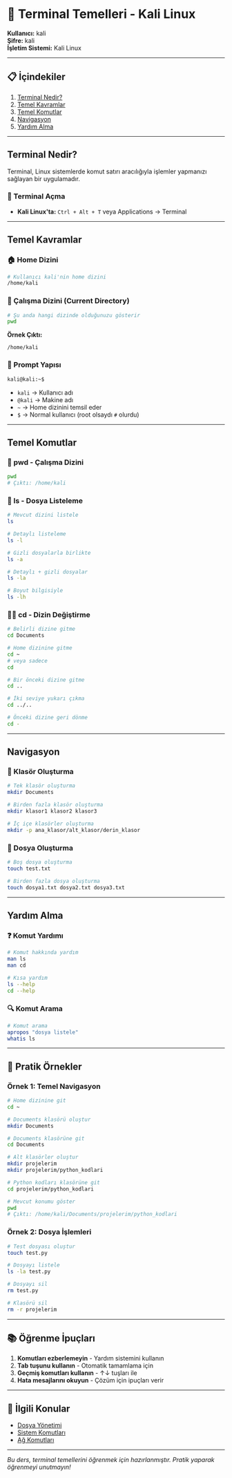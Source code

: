 # 🐧 Terminal Temelleri - Kali Linux

**Kullanıcı:** kali  
**Şifre:** kali  
**İşletim Sistemi:** Kali Linux

---

## 📋 İçindekiler

1. [Terminal Nedir?](#terminal-nedir)
2. [Temel Kavramlar](#temel-kavramlar)
3. [Temel Komutlar](#temel-komutlar)
4. [Navigasyon](#navigasyon)
5. [Yardım Alma](#yardım-alma)

---

## Terminal Nedir?

Terminal, Linux sistemlerde komut satırı aracılığıyla işlemler yapmanızı sağlayan bir uygulamadır.

### 🚀 Terminal Açma
- **Kali Linux'ta:** `Ctrl + Alt + T` veya Applications → Terminal

---

## Temel Kavramlar

### 🏠 Home Dizini
```bash
# Kullanıcı kali'nin home dizini
/home/kali
```

### 📂 Çalışma Dizini (Current Directory)
```bash
# Şu anda hangi dizinde olduğunuzu gösterir
pwd
```

**Örnek Çıktı:**
```
/home/kali
```

### 🔄 Prompt Yapısı
```bash
kali@kali:~$ 
```
- `kali` → Kullanıcı adı
- `@kali` → Makine adı
- `~` → Home dizinini temsil eder
- `$` → Normal kullanıcı (root olsaydı `#` olurdu)

---

## Temel Komutlar

### 📍 pwd - Çalışma Dizini
```bash
pwd
# Çıktı: /home/kali
```

### 📝 ls - Dosya Listeleme
```bash
# Mevcut dizini listele
ls

# Detaylı listeleme
ls -l

# Gizli dosyalarla birlikte
ls -a

# Detaylı + gizli dosyalar
ls -la

# Boyut bilgisiyle
ls -lh
```

### 🚶‍♂️ cd - Dizin Değiştirme
```bash
# Belirli dizine gitme
cd Documents

# Home dizinine gitme
cd ~
# veya sadece
cd

# Bir önceki dizine gitme
cd ..

# İki seviye yukarı çıkma
cd ../..

# Önceki dizine geri dönme
cd -
```

---

## Navigasyon

### 📁 Klasör Oluşturma
```bash
# Tek klasör oluşturma
mkdir Documents

# Birden fazla klasör oluşturma
mkdir klasor1 klasor2 klasor3

# İç içe klasörler oluşturma
mkdir -p ana_klasor/alt_klasor/derin_klasor
```

### 📄 Dosya Oluşturma
```bash
# Boş dosya oluşturma
touch test.txt

# Birden fazla dosya oluşturma
touch dosya1.txt dosya2.txt dosya3.txt
```

---

## Yardım Alma

### ❓ Komut Yardımı
```bash
# Komut hakkında yardım
man ls
man cd

# Kısa yardım
ls --help
cd --help
```

### 🔍 Komut Arama
```bash
# Komut arama
apropos "dosya listele"
whatis ls
```

---

## 🎯 Pratik Örnekler

### Örnek 1: Temel Navigasyon
```bash
# Home dizinine git
cd ~

# Documents klasörü oluştur
mkdir Documents

# Documents klasörüne git
cd Documents

# Alt klasörler oluştur
mkdir projelerim
mkdir projelerim/python_kodlari

# Python kodları klasörüne git
cd projelerim/python_kodlari

# Mevcut konumu göster
pwd
# Çıktı: /home/kali/Documents/projelerim/python_kodlari
```

### Örnek 2: Dosya İşlemleri
```bash
# Test dosyası oluştur
touch test.py

# Dosyayı listele
ls -la test.py

# Dosyayı sil
rm test.py

# Klasörü sil
rm -r projelerim
```

---

## 📚 Öğrenme İpuçları

1. **Komutları ezberlemeyin** - Yardım sistemini kullanın
2. **Tab tuşunu kullanın** - Otomatik tamamlama için
3. **Geçmiş komutları kullanın** - ↑↓ tuşları ile
4. **Hata mesajlarını okuyun** - Çözüm için ipuçları verir

---

## 🔗 İlgili Konular

- [Dosya Yönetimi](dosya-yonetimi.md)
- [Sistem Komutları](sistem-komutlari.md)
- [Ağ Komutları](ag-komutlari.md)

---

*Bu ders, terminal temellerini öğrenmek için hazırlanmıştır. Pratik yaparak öğrenmeyi unutmayın!* 